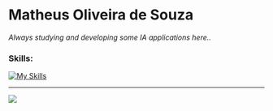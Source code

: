 # Matheus Oliveira de Souza

*Always studying and developing some IA applications here..*

### Skills:

[![My Skills](https://skillicons.dev/icons?i=python,docker,pytorch,tensorflow,ubuntu,git,aws)](https://skillicons.dev)

---
<a href="https://www.linkedin.com/in/matheus-souza-325159209/" target="_blank"><img src="https://img.shields.io/badge/-LinkedIn-%230077B5?style=for-the-badge&logo=linkedin&logoColor=white" target="_blank"></a>
